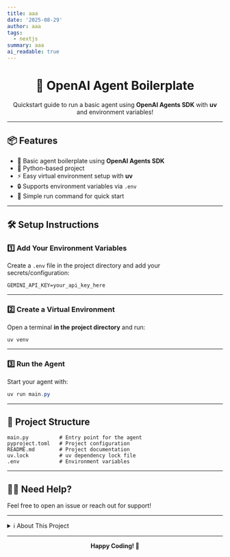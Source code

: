 ```yaml
---
title: aaa
date: '2025-08-29'
author: aaa
tags:
  - nextjs
summary: aaa
ai_readable: true
---
```

<div align="center">
		<h1>🤖 OpenAI Agent Boilerplate</h1>
		<p>Quickstart guide to run a basic agent using <b>OpenAI Agents SDK</b> with <b>uv</b> and environment variables!</p>
</div>

---


## 📦 Features

- 🤖 Basic agent boilerplate using <b>OpenAI Agents SDK</b>
- 🐍 Python-based project
- ⚡ Easy virtual environment setup with <b>uv</b>
- 🔒 Supports environment variables via `.env`
- 🏁 Simple run command for quick start

---

## 🛠️ Setup Instructions

### 1️⃣ Add Your Environment Variables

Create a `.env` file in the project directory and add your secrets/configuration:

```env
GEMINI_API_KEY=your_api_key_here
```

---

### 2️⃣ Create a Virtual Environment

Open a terminal **in the project directory** and run:

```powershell
uv venv
```

---


### 3️⃣ Run the Agent

Start your agent with:

```powershell
uv run main.py
```

---


## 📁 Project Structure

```
main.py          # Entry point for the agent
pyproject.toml   # Project configuration
README.md        # Project documentation
uv.lock          # uv dependency lock file
.env             # Environment variables
```

---


## 🙋‍♂️ Need Help?

Feel free to open an issue or reach out for support!

---

<details>
	<summary>ℹ️ About This Project</summary>
	<p>
		This is a boilerplate for running a basic agent using the <b>OpenAI Agents SDK</b>. It is not a simple Python script, but a foundation for building agent-based applications.<br>
		<br>
		<b>Requirements:</b>
		<ul>
			<li>Python</li>
			<li>uv (for environment management)</li>
			<li>OpenAI Agents SDK</li>
		</ul>
	</p>
</details>

---

<div align="center">
	<b>Happy Coding! 🎉</b>
</div>
